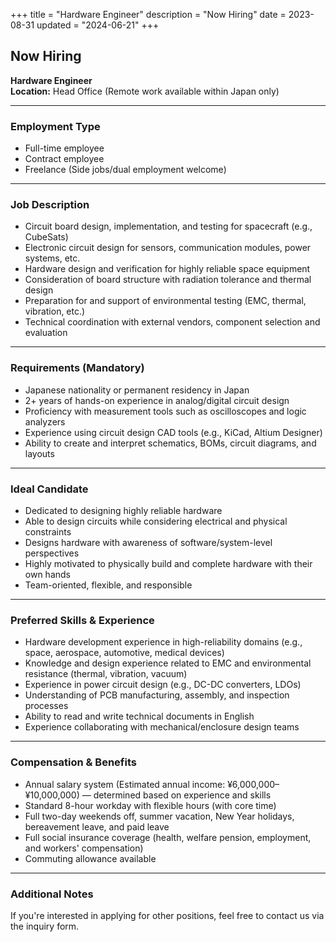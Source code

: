 +++
title = "Hardware Engineer"
description = "Now Hiring"
date = 2023-08-31
updated = "2024-06-21"
+++

## Now Hiring  
**Hardware Engineer**  
**Location:** Head Office (Remote work available within Japan only)

---

### Employment Type  
- Full-time employee  
- Contract employee  
- Freelance (Side jobs/dual employment welcome)

---

### Job Description  
- Circuit board design, implementation, and testing for spacecraft (e.g., CubeSats)  
- Electronic circuit design for sensors, communication modules, power systems, etc.  
- Hardware design and verification for highly reliable space equipment  
- Consideration of board structure with radiation tolerance and thermal design  
- Preparation for and support of environmental testing (EMC, thermal, vibration, etc.)  
- Technical coordination with external vendors, component selection and evaluation

---

### Requirements (Mandatory)  
- Japanese nationality or permanent residency in Japan  
- 2+ years of hands-on experience in analog/digital circuit design  
- Proficiency with measurement tools such as oscilloscopes and logic analyzers  
- Experience using circuit design CAD tools (e.g., KiCad, Altium Designer)  
- Ability to create and interpret schematics, BOMs, circuit diagrams, and layouts

---

### Ideal Candidate  
- Dedicated to designing highly reliable hardware  
- Able to design circuits while considering electrical and physical constraints  
- Designs hardware with awareness of software/system-level perspectives  
- Highly motivated to physically build and complete hardware with their own hands  
- Team-oriented, flexible, and responsible

---

### Preferred Skills & Experience  
- Hardware development experience in high-reliability domains (e.g., space, aerospace, automotive, medical devices)  
- Knowledge and design experience related to EMC and environmental resistance (thermal, vibration, vacuum)  
- Experience in power circuit design (e.g., DC-DC converters, LDOs)  
- Understanding of PCB manufacturing, assembly, and inspection processes  
- Ability to read and write technical documents in English  
- Experience collaborating with mechanical/enclosure design teams

---

### Compensation & Benefits  
- Annual salary system (Estimated annual income: ¥6,000,000–¥10,000,000) — determined based on experience and skills  
- Standard 8-hour workday with flexible hours (with core time)  
- Full two-day weekends off, summer vacation, New Year holidays, bereavement leave, and paid leave  
- Full social insurance coverage (health, welfare pension, employment, and workers' compensation)  
- Commuting allowance available

---

### Additional Notes  
If you're interested in applying for other positions, feel free to contact us via the inquiry form.
